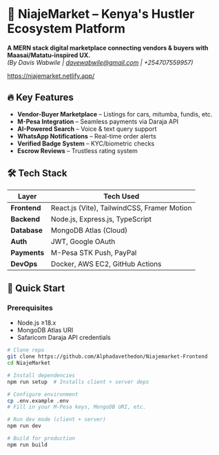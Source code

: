 # 🚀 NiajeMarket – Kenya's Hustler Ecosystem Platform  

**A MERN stack digital marketplace connecting vendors & buyers with Maasai/Matatu-inspired UX.**  
*(By Davis Wabwile | davewabwile@gmail.com | +254707559957)*  

 https://niajemarket.netlify.app/

## 🔥 Key Features  
- **Vendor-Buyer Marketplace** – Listings for cars, mitumba, fundis, etc.  
- **M-Pesa Integration** – Seamless payments via Daraja API  
- **AI-Powered Search** – Voice & text query support  
- **WhatsApp Notifications** – Real-time order alerts  
- **Verified Badge System** – KYC/biometric checks  
- **Escrow Reviews** – Trustless rating system  

## 🛠 Tech Stack  
| Layer        | Tech Used                          |  
|--------------|------------------------------------|  
| **Frontend** | React.js (Vite), TailwindCSS, Framer Motion |  
| **Backend**  | Node.js, Express.js, TypeScript    |  
| **Database** | MongoDB Atlas (Cloud)              |  
| **Auth**     | JWT, Google OAuth                  |  
| **Payments** | M-Pesa STK Push, PayPal            |  
| **DevOps**   | Docker, AWS EC2, GitHub Actions    |  

## 🚀 Quick Start  
### Prerequisites  
- Node.js ≥18.x  
- MongoDB Atlas URI  
- Safaricom Daraja API credentials  

```bash
# Clone repo  
git clone https://github.com/Alphadavethedon/Niajemarket-Frontend 
cd NiajeMarket  

# Install dependencies  
npm run setup  # Installs client + server deps  

# Configure environment  
cp .env.example .env  
# Fill in your M-Pesa keys, MongoDB URI, etc.  

# Run dev mode (client + server)  
npm run dev  

# Build for production  
npm run build  
